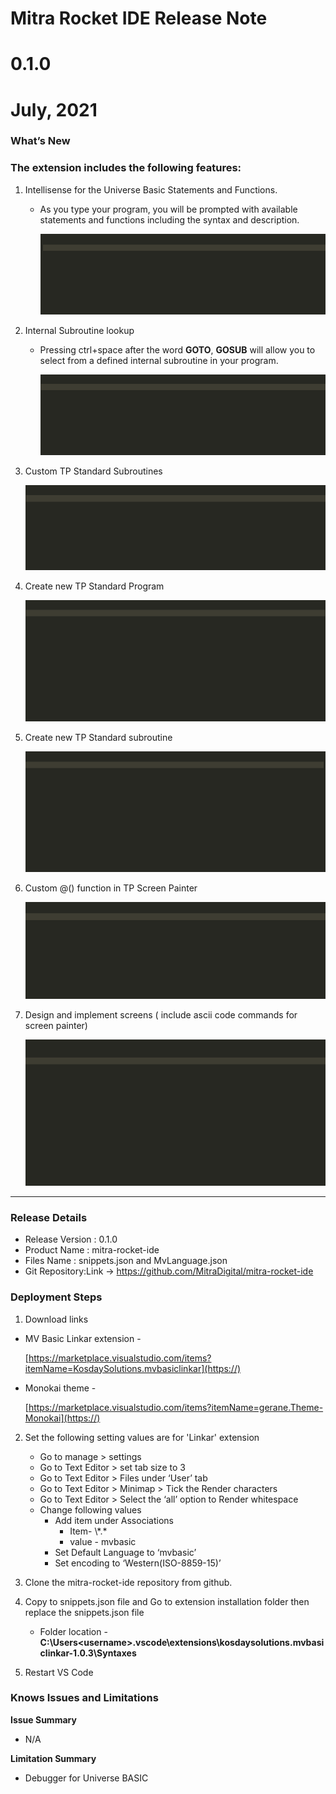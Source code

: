 ﻿# **Mitra Rocket IDE  Release Note**

# **0.1.0**

# **July, 2021**

### **What’s New**

### The extension includes the following features:

1. Intellisense for the Universe Basic Statements and Functions.

   * As you type your program, you will be prompted with available statements and  functions including the syntax and description.

     ![](1.gif)
2. Internal Subroutine lookup

   * Pressing ctrl+space after the word **GOTO**, **GOSUB** will allow you to select from a defined internal subroutine in your program.

     ![](2.gif)
3. Custom TP Standard Subroutines

   ![](3.gif)
4. Create new TP Standard Program

   ![](4.gif)
5. Create new TP Standard subroutine

   ![](5.gif)
6. Custom @() function in TP Screen Painter

   ![](6.gif)
7. Design and implement screens ( include ascii code commands for screen painter)

   ![](7.gif)

---

### **Release Details**

- Release Version : 0.1.0
- Product Name : mitra-rocket-ide
- Files Name : snippets.json and MvLanguage.json
- Git Repository:Link -> https://github.com/MitraDigital/mitra-rocket-ide

### **Deployment Steps**

1. Download links

- MV Basic Linkar extension -

  [https://marketplace.visualstudio.com/items?itemName=KosdaySolutions.mvbasiclinkar](https://)
- Monokai theme -

  [https://marketplace.visualstudio.com/items?itemName=gerane.Theme-Monokai](https://)

2. Set the following setting values are for 'Linkar' extension

   * Go to manage > settings
   * Go to Text Editor > set tab size to 3
   * Go to Text Editor > Files under ‘User’ tab
   * Go to Text Editor > Minimap > Tick the Render characters
   * Go to Text Editor > Select the ‘all’ option to Render whitespace
   * Change following values
     * Add item under Associations
       * Item- \\*.\*
       * value - mvbasic
     * Set Default Language to ‘mvbasic’
     * Set encoding to ‘Western(ISO-8859-15)’
3. Clone the mitra-rocket-ide repository from github.
4. Copy to snippets.json file and Go to extension installation folder then replace the snippets.json file

   * Folder location - **C:\Users\<username>\.vscode\extensions\kosdaysolutions.mvbasiclinkar-1.0.3\Syntaxes**
5. Restart VS Code

### **Knows Issues and Limitations**

**Issue Summary**

- N/A

**Limitation Summary**

- Debugger for Universe BASIC
